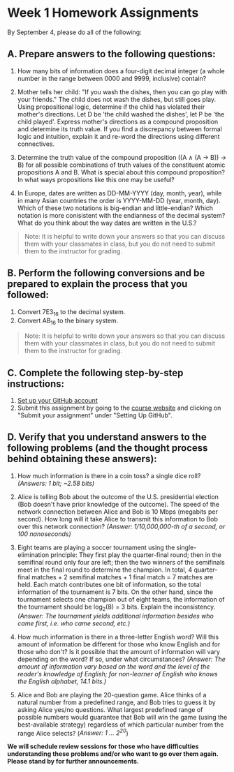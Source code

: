 # Week 1 Homework Assignments

By September 4, please do all of the following:

## A. Prepare answers to the following questions:

1. How many bits of information does a four-digit decimal integer (a whole number in the range between 0000 and 9999, inclusive) contain?

2. Mother tells her child: "If you wash the dishes, then you can go play with your friends." The child does not wash the dishes, but still goes play. Using propositional logic, determine if the child has violated their mother's directions. Let D be 'the child washed the dishes', let P be 'the child played'. Express mother's directions as a compound proposition and determine its truth value. If you find a discrepancy between formal logic and intuition, explain it and re-word the directions using different connectives.

3. Determine the truth value of the compound proposition ((A ∧ (A → B)) → B) for all possible combinations of truth values of the constituent atomic propositions A and B. What is special about this compound proposition? In what ways propositions like this one may be useful?

4. In Europe, dates are written as DD-MM-YYYY (day, month, year), while in many Asian countries the order is YYYY-MM-DD (year, month, day). Which of these two notations is big-endian and little-endian? Which notation is more conisistent with the endianness of the decimal system? What do you think about the way dates are written in the U.S.?

> Note: It is helpful to write down your answers so that you can discuss them with your classmates in class, but you do not need to submit them to the instructor for grading.

## B. Perform the following conversions and be prepared to explain the process that you followed:

1. Convert 7E3<sub>16</sub> to the decimal system.
2. Convert AB<sub>16</sub> to the binary system.

> Note: It is helpful to write down your answers so that you can discuss them with your classmates in class, but you do not need to submit them to the instructor for grading.

## C. Complete the following step-by-step instructions:

1. [Set up your GitHub account](setup_github.md)
2. Submit this assignment by going to the [course website](https://linguatorium.com/portal/) and clicking on "Submit your assignment" under "Setting Up GitHub".

## D. Verify that you understand answers to the following problems (and the thought process behind obtaining these answers):

1. How much information is there in a coin toss? a single dice roll? *(Answers: 1 bit; ~2.58 bits)*

2. Alice is telling Bob about the outcome of the U.S. presidential election (Bob doesn't have prior knowledge of the outcome). The speed of the network connection between Alice and Bob is 10 Mbps (megabits per second). How long will it take Alice to transmit this information to Bob over this network connection? *(Answer: 1/10,000,000-th of a second, or 100 nanoseconds)*

3. Eight teams are playing a soccer tournament using the single-elimination principle: They first play the quarter-final round; then in the semifinal round only four are left; then the two winners of the semifinals meet in the final round to determine the champion. In total, 4 quarter-final matches + 2 semifinal matches + 1 final match = 7 matches are held. Each match contributes one bit of information, so the total information of the tournament is 7 bits. On the other hand, since the tournament selects one champion out of eight teams, the information of the tournament should be log<sub>2</sub>(8) = 3 bits. Explain the inconsistency. *(Answer: The tournament yields additional information besides who came first, i.e. who came second, etc.)*

4. How much information is there in a three-letter English word? Will this amount of information be different for those who know English and for those who don't? Is it possible that the amount of information will vary depending on the word? If so, under what circumstances? *(Answer: The amount of information vary based on the word and the level of the reader's knowledge of English; for non-learner of English who knows the English alphabet, 14.1 bits.)*

5. Alice and Bob are playing the 20-question game. Alice thinks of a natural number from a predefined range, and Bob tries to guess it by asking Alice yes/no questions. What largest predefined range of possible numbers would guarantee that Bob will win the game (using the best-available strategy) regardless of which particular number from the range Alice selects? (<i>Answer: 1 ... 2<sup>20</sup></i>)

**We will schedule review sessions for those who have difficulties understanding these problems and/or who want to go over them again. Please stand by for further announcements.**
